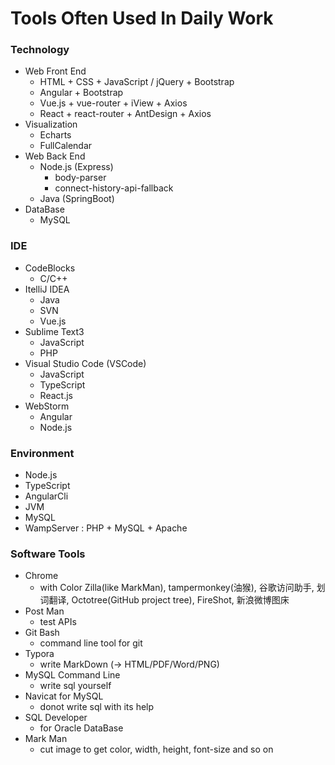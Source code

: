 # Tools Often Used In Daily Work

### Technology

- Web Front End
    - HTML + CSS + JavaScript / jQuery + Bootstrap
    - Angular + Bootstrap
    - Vue.js + vue-router + iView + Axios
    - React + react-router + AntDesign + Axios
- Visualization
    - Echarts
    - FullCalendar
- Web Back End
    - Node.js (Express)
        - body-parser
        - connect-history-api-fallback
    - Java (SpringBoot)
- DataBase
    - MySQL


### IDE

- CodeBlocks
    - C/C++
- ItelliJ IDEA
    - Java
    - SVN
    - Vue.js
- Sublime Text3
    - JavaScript
    - PHP
- Visual Studio Code (VSCode)
    - JavaScript
    - TypeScript
    - React.js
- WebStorm
    - Angular
    - Node.js

### Environment

- Node.js
- TypeScript
- AngularCli
- JVM
- MySQL
- WampServer : PHP + MySQL + Apache

### Software Tools

- Chrome
    - with Color Zilla(like MarkMan), tampermonkey(油猴), 谷歌访问助手, 划词翻译, Octotree(GitHub project tree), FireShot, 新浪微博图床
- Post Man
    - test APIs
- Git Bash
    - command line tool for git
- Typora
    - write MarkDown (-> HTML/PDF/Word/PNG)
- MySQL Command Line
    - write sql yourself
- Navicat for MySQL
    - donot write sql with its help
- SQL Developer
    - for Oracle DataBase
- Mark Man
    - cut image to get color, width, height, font-size and so on
    
